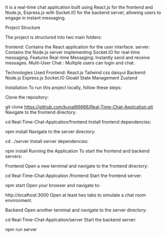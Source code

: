 It is a real-time chat application built using React.js for the frontend and Node.js, Express.js with Socket.IO for the backend server, allowing users to engage in instant messaging.

Project Structure

The project is structured into two main folders:

frontend: Contains the React application for the user interface.
server: Contains the Node.js server implementing Socket.IO for real-time messaging.
Features
Real-time Messaging: Instantly send and receive messages.
Multi-User Chat : Multiple users can login and chat.

Technologies Used
Frontend:
React.js
Tailwind css
daisyui
Backend:
Node.js
Express.js
Socket.IO
Gloabl State Management
Zustand

Installation
To run this project locally, follow these steps:

Clone the repository:

git clone https://github.com/kunal66666/Real-Time-Chat-Applcation.git
Navigate to the frontend directory:

cd Real-Time-Chat-Applcation/frontend
Install frontend dependencies:

npm install
Navigate to the server directory:

cd ../server
Install server dependencies:

npm install
Running the Application
To start the frontend and backend servers:

Frontend
Open a new terminal and navigate to the frontend directory:

cd Real-Time-Chat-Applcation
/frontend
Start the frontend server:

npm start
Open your browser and navigate to:

http://localhost:3000
Open at least two tabs to simulate a chat room environment.

Backend
Open another terminal and navigate to the server directory:

cd Real-Time-Chat-Applcation/server
Start the backend server:

npm run server
